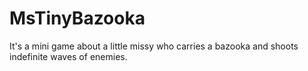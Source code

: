 # MsTinyBazooka
It's a mini game about a little missy who carries a bazooka and shoots indefinite waves of enemies.
